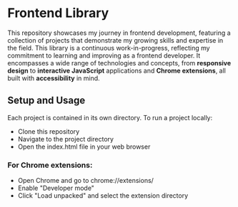 # Frontend Library

This repository showcases my journey in frontend development, featuring a collection of projects that demonstrate my growing skills and expertise in the field. This library is a continuous work-in-progress, reflecting my commitment to learning and improving as a frontend developer. It encompasses a wide range of technologies and concepts, from **responsive design** to **interactive JavaScript** applications and **Chrome extensions**, all built with **accessibility** in mind.

## Setup and Usage
Each project is contained in its own directory. To run a project locally:

- Clone this repository
- Navigate to the project directory
- Open the index.html file in your web browser

### For Chrome extensions:

- Open Chrome and go to chrome://extensions/
- Enable "Developer mode"
- Click "Load unpacked" and select the extension directory
